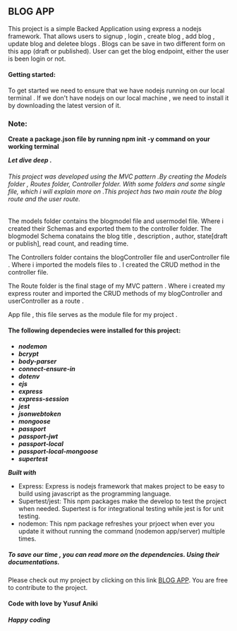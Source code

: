 ## BLOG APP

This project is a simple Backed  Application  using express a nodejs framework. That allows users to signup , login , create blog , add blog , update blog and deletee blogs . Blogs can be save in two different form on this app (draft or published). User can get the blog endpoint, either the user is been login or not. 

#### Getting started:
To get started we need to ensure that we have nodejs running on our  local terminal . If we don't have  nodejs on our local machine ,  we need to install it by downloading the latest version of it. 

### Note: 
**Create a package.json file by running npm init -y command  on your working terminal**

***Let dive deep .***


###### This project was developed using the MVC pattern .By  creating  the Models folder , Routes folder, Controller folder. With  some  folders and some single file, which i will  explain more on  .This project has two main route the blog route and the user route. 



The models folder contains the blogmodel file and usermodel file. Where i created  their  Schemas and exported them to the controller folder. The blogmodel Schema conatains  the blog title , description , author, state[draft or publish], read count, and reading time. 

The Controllers folder contains the blogController file and userController file . Where i imported the models files to . I created the CRUD method in the controller file. 

The Route folder is the final stage of my MVC pattern . Where i created my express router and  imported the CRUD methods of my blogController and userController  as a  route .

App file , this file serves as the module file for my project .



#### The following dependecies were installed for this project:
- ***nodemon***
- ***bcrypt***
- ***body-parser***
- ***connect-ensure-in***
- ***dotenv***
- ***ejs***
- ***express***
- ***express-session***
- ***jest***
- ***jsonwebtoken***
- ***mongoose***
- ***passport***
- ***passport-jwt***
- ***passport-local***
- ***passport-local-mongoose***
- ***supertest***

***Built with***
- Express: Express is nodejs framework that makes project to be easy to build using javascript as the programming language.
- Supertest/jest: This npm packages make the develop to test the project when needed. Supertest is for integrational testing while jest is for unit testing. 
- nodemon: This npm package refreshes your prjoect when ever you  update it without running the command (nodemon app/server) multiple times. 

#####  To save our time , you can read more on the dependencies. Using their documentations. 
 
 
 Please check out my project by clicking on this link [BLOG APP](https://github.com/anikiyusuf/blog-project/tree/master). You are free to contribute to the project. 



#### Code with love by Yusuf Aniki 
##### Happy coding 

